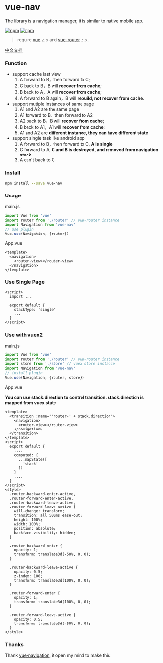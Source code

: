 # vue-nav

The library is a navigation manager, it is similar to native mobile app. 

[![npm](https://img.shields.io/npm/v/vue-nav.svg)](https://www.npmjs.com/package/vue-nav)
[![npm](https://img.shields.io/npm/dm/vue-nav.svg)](https://www.npmjs.com/package/vue-nav)

> require [vue](https://github.com/vuejs/vue) `2.x` and [vue-router](https://github.com/vuejs/vue-router) `2.x`.

[中文文档](https://github.com/nearspears/vue-nav/blob/master/README_CN.md)

### Function
- support cache last view
  1. A forward to B，then forward to C;
  2. C back to B，B will **recover from cache**;
  3. B back to A，A will **recover from cache**;
  4. A forward to B again，B will **rebuild, not recover from cache**.
- support mutiple instances of same page
  1. A1 and A2 are the same page
  2. A1 forward to B，then forward to A2
  3. A2 back to B，B will **recover from cache**;
  4. B back to A1，A1 will **recover from cache**;
  5. A1 and A2 are **different instance, they can have different state**
- support single task like android app
  1. A forward to B，then forward to C, **A is single**
  2. C forward to A, **C and B is destroyed, and removed from navigation stack**
  3. A can't back to C

### Install
```bash
npm install --save vue-nav
```

### Usage
main.js

```javascript
import Vue from 'vue'
import router from './router' // vue-router instance
import Navigation from 'vue-nav'
// use plugin
Vue.use(Navigation, {router})
```
App.vue

```vue
<template>
  <navigation>
    <router-view></router-view>
  </navigation>
</template>
```
### Use Single Page
```vue
<script>
  import ...

  export default {
    stackType: 'single'
    ...
  }
</script>
```

### Use with vuex2

main.js

```javascript
import Vue from 'vue'
import router from './router' // vue-router instance
import store from './store' // vuex store instance
import Navigation from 'vue-nav'
// install plugin
Vue.use(Navigation, {router, store})
```

App.vue<br/><br/>
**You can use stack.direction to control transition. stack.direction is mapped from vuex state**
```vue
<template>
  <transition :name="'router-' + stack.direction">
    <navigation>
      <router-view></router-view>
    </navigation>
  </transition>
</template>
<script>
  export default {
    ....
    computed: {
      ...mapState([
        'stack'
      ])
    }
    ....
  }
</script>
<style>
  .router-backward-enter-active,
  .router-forward-enter-active,
  .router-backward-leave-active,
  .router-forward-leave-active {
    will-change: transform;
    transition: all 500ms ease-out;
    height: 100%;
    width: 100%;
    position: absolute;
    backface-visibility: hidden;
  }

  .router-backward-enter {
    opacity: 1;
    transform: translate3d(-50%, 0, 0);
  }

  .router-backward-leave-active {
    opacity: 0.5;
    z-index: 100;
    transform: translate3d(100%, 0, 0);
  }

  .router-forward-enter {
    opacity: 1;
    transform: translate3d(100%, 0, 0);
  }

  .router-forward-leave-active {
    opacity: 0.5;
    transform: translate3d(-50%, 0, 0);
  }
</style>
```

### Thanks
Thank [vue-navigation](https://github.com/zack24q/vue-navigation), it open my mind to make this